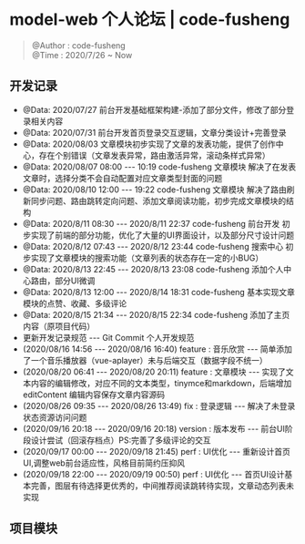 # model-web 个人论坛 | code-fusheng

> @Author : code-fusheng</br>
> @Time : 2020/7/26 ~ Now

## 开发记录

* @Data: 2020/07/27 前台开发基础框架构建-添加了部分文件，修改了部分登录相关内容
* @Data: 2020/07/31 前台开发首页登录交互逻辑，文章分类设计+完善登录
* @Data: 2020/08/03 文章模块初步实现了文章的发表功能，提供了创作中心，存在个别错误（文章发表异常，路由激活异常，滚动条样式异常）
* @Data: 2020/08/07 08:00 --- 10:19 code-fusheng 文章模块 解决了在发表文章时，选择分类不会自动配置对应文章类型封面的问题
* @Data: 2020/08/10 12:00 --- 19:22 code-fusheng 文章模块 解决了路由刷新同步问题、路由跳转定向问题、添加文章阅读功能，初步完成文章模块的结构 
* @Data: 2020/8/11 08:30 --- 2020/8/11 22:37 code-fusheng 前台开发 初步实现了前端的部分功能，优化了大量的UI界面设计，以及部分尺寸设计问题
* @Data: 2020/8/12 07:43 --- 2020/8/12 23:44 code-fusheng 搜索中心 初步实现了文章模块的搜索功能（文章列表的状态存在一定的小BUG）
* @Data: 2020/8/13 22:45 --- 2020/8/13 23:08 code-fusheng 添加个人中心路由，部分UI微调
* @Data: 2020/8/13 12:00 --- 2020/8/14 18:31 code-fusheng 基本实现文章模块的点赞、收藏、多级评论
* @Data: 2020/8/15 21:34 --- 2020/8/15 22:34 code-fusheng 添加了主页内容（原项目代码）
* 更新开发记录规范 --- Git Commit 个人开发规范
* (2020/08/16 14:56 --- 2020/08/16 16:40) feature : 音乐欣赏 --- 简单添加了一个音乐播放器（vue-aplayer）未与后端交互（数据字段不统一）
* (2020/08/20 06:41 --- 2020/08/20 20:11) feature : 文章模块 --- 实现了文本内容的编辑修改，对应不同的文本类型，tinymce和markdown，后端增加 editContent 编辑内容保存文章内容源码
* (2020/08/26 09:35 --- 2020/08/26 13:49) fix : 登录逻辑 --- 解决了未登录状态资源访问问题
* (2020/09/16 20:18 --- 2020/09/16 20:18) version : 版本发布 --- 前台UI阶段设计尝试（回滚存档点）PS:完善了多级评论的交互
* (2020/09/17 00:00 --- 2020/09/18 21:45) perf : UI优化 --- 重新设计首页UI,调整web前台适应性，风格目前简约压抑风
* (2020/09/18 22:00 --- 2020/09/19 00:50) perf : UI优化 --- 首页UI设计基本完善，图层有待选择更优秀的，中间推荐阅读跳转待实现，文章动态列表未实现


## 项目模块
